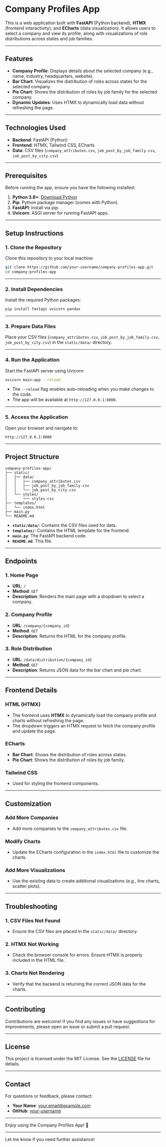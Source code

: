 # Company Profiles App

This is a web application built with **FastAPI** (Python backend), **HTMX** (frontend interactivity), and **ECharts** (data visualization). It allows users to select a company and view its profile, along with visualizations of role distributions across states and job families.

---

## **Features**

- **Company Profile**: Displays details about the selected company (e.g., name, industry, headquarters, website).
- **Bar Chart**: Visualizes the distribution of roles across states for the selected company.
- **Pie Chart**: Shows the distribution of roles by job family for the selected company.
- **Dynamic Updates**: Uses HTMX to dynamically load data without refreshing the page.

---

## **Technologies Used**

- **Backend**: FastAPI (Python)
- **Frontend**: HTMX, Tailwind CSS, ECharts
- **Data**: CSV files (`company_attributes.csv`, `job_post_by_job_family.csv`, `job_post_by_city.csv`)

---

## **Prerequisites**

Before running the app, ensure you have the following installed:

1. **Python 3.8+**: [Download Python](https://www.python.org/downloads/)
2. **Pip**: Python package manager (comes with Python).
3. **FastAPI**: Install via pip.
4. **Uvicorn**: ASGI server for running FastAPI apps.

---

## **Setup Instructions**

### **1. Clone the Repository**

Clone this repository to your local machine:

```bash
git clone https://github.com/your-username/company-profiles-app.git
cd company-profiles-app
```

---

### **2. Install Dependencies**

Install the required Python packages:

```bash
pip install fastapi uvicorn pandas
```

---

### **3. Prepare Data Files**

Place your CSV files (`company_attributes.csv`, `job_post_by_job_family.csv`, `job_post_by_city.csv`) in the `static/data/` directory.

---

### **4. Run the Application**

Start the FastAPI server using Uvicorn:

```bash
uvicorn main:app --reload
```

- The `--reload` flag enables auto-reloading when you make changes to the code.
- The app will be available at `http://127.0.0.1:8000`.

---

### **5. Access the Application**

Open your browser and navigate to:

```
http://127.0.0.1:8000
```

---

## **Project Structure**

```
company-profiles-app/
├── static/
│   ├── data/
│   │   ├── company_attributes.csv
│   │   ├── job_post_by_job_family.csv
│   │   └── job_post_by_city.csv
│   └── styles/
│       └── styles.css
├── templates/
│   └── index.html
├── main.py
└── README.md
```

- **`static/data/`**: Contains the CSV files used for data.
- **`templates/`**: Contains the HTML template for the frontend.
- **`main.py`**: The FastAPI backend code.
- **`README.md`**: This file.

---

## **Endpoints**

### **1. Home Page**
- **URL**: `/`
- **Method**: `GET`
- **Description**: Renders the main page with a dropdown to select a company.

### **2. Company Profile**
- **URL**: `/company/{company_id}`
- **Method**: `GET`
- **Description**: Returns the HTML for the company profile.

### **3. Role Distribution**
- **URL**: `/data/distribution/{company_id}`
- **Method**: `GET`
- **Description**: Returns JSON data for the bar chart and pie chart.

---

## **Frontend Details**

### **HTML (HTMX)**
- The frontend uses **HTMX** to dynamically load the company profile and charts without refreshing the page.
- The dropdown triggers an HTMX request to fetch the company profile and update the page.

### **ECharts**
- **Bar Chart**: Shows the distribution of roles across states.
- **Pie Chart**: Shows the distribution of roles by job family.

### **Tailwind CSS**
- Used for styling the frontend components.

---

## **Customization**

### **Add More Companies**
- Add more companies to the `company_attributes.csv` file.

### **Modify Charts**
- Update the ECharts configuration in the `index.html` file to customize the charts.

### **Add More Visualizations**
- Use the existing data to create additional visualizations (e.g., line charts, scatter plots).

---

## **Troubleshooting**

### **1. CSV Files Not Found**
- Ensure the CSV files are placed in the `static/data/` directory.

### **2. HTMX Not Working**
- Check the browser console for errors. Ensure HTMX is properly included in the HTML file.

### **3. Charts Not Rendering**
- Verify that the backend is returning the correct JSON data for the charts.

---

## **Contributing**

Contributions are welcome! If you find any issues or have suggestions for improvements, please open an issue or submit a pull request.

---

## **License**

This project is licensed under the MIT License. See the [LICENSE](LICENSE) file for details.

---

## **Contact**

For questions or feedback, please contact:
- **Your Name**: your.email@example.com
- **GitHub**: [your-username](https://github.com/your-username)

---

Enjoy using the Company Profiles App! 🚀

---

Let me know if you need further assistance!